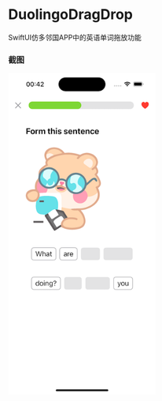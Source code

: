 # DuolingoDragDrop
SwiftUI仿多邻国APP中的英语单词拖放功能

### 截图
<img src="image.png" width="300" height:auto alt="image.png"/>

